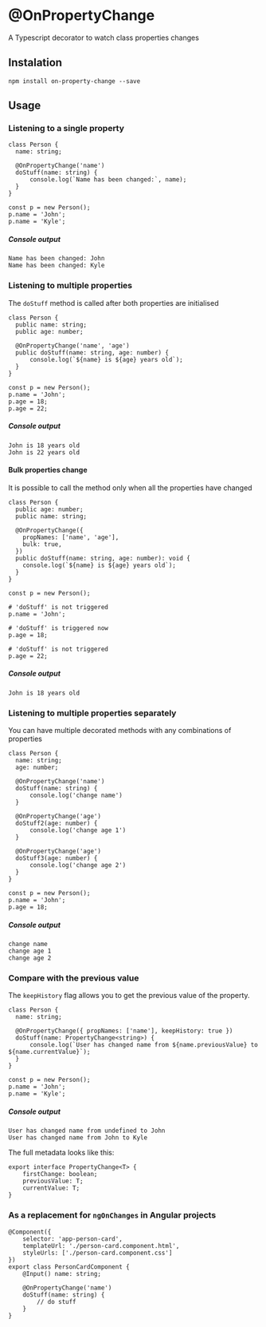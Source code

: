# @OnPropertyChange
A Typescript decorator to watch class properties changes

## Instalation
```
npm install on-property-change --save
```

## Usage

### Listening to a single property
```
class Person {
  name: string;

  @OnPropertyChange('name')
  doStuff(name: string) {
      console.log(`Name has been changed:`, name);
  }
}

const p = new Person();
p.name = 'John';
p.name = 'Kyle';
```

##### Console output
```
Name has been changed: John
Name has been changed: Kyle
```

### Listening to multiple properties
The `doStuff` method is called after both properties are initialised
```
class Person {
  public name: string;
  public age: number;

  @OnPropertyChange('name', 'age')
  public doStuff(name: string, age: number) {
      console.log(`${name} is ${age} years old`);
  }
}

const p = new Person();
p.name = 'John';
p.age = 18;
p.age = 22;
```
##### Console output
```
John is 18 years old
John is 22 years old
```
####  Bulk properties change
It is possible to call the method only when all the properties have changed
```
class Person {
  public age: number;
  public name: string;

  @OnPropertyChange({
    propNames: ['name', 'age'],
    bulk: true,
  })
  public doStuff(name: string, age: number): void {
    console.log(`${name} is ${age} years old`);
  }
}

const p = new Person();

# 'doStuff' is not triggered
p.name = 'John';

# 'doStuff' is triggered now
p.age = 18;

# 'doStuff' is not triggered
p.age = 22;
```
##### Console output
```
John is 18 years old
```
### Listening to multiple properties separately
You can have multiple decorated methods with any combinations of properties
```
class Person {
  name: string;
  age: number;

  @OnPropertyChange('name')
  doStuff(name: string) {
      console.log('change name')
  }

  @OnPropertyChange('age')
  doStuff2(age: number) {
      console.log('change age 1')
  }

  @OnPropertyChange('age')
  doStuff3(age: number) {
      console.log('change age 2')
  }
}

const p = new Person();
p.name = 'John';
p.age = 18;
```

##### Console output
```
change name
change age 1
change age 2
```

### Compare with the previous value
The `keepHistory` flag allows you to get the previous value of the property.
```
class Person {
  name: string;

  @OnPropertyChange({ propNames: ['name'], keepHistory: true })
  doStuff(name: PropertyChange<string>) {
      console.log(`User has changed name from ${name.previousValue} to ${name.currentValue}`);
  }
}

const p = new Person();
p.name = 'John';
p.name = 'Kyle';
```

##### Console output
```
User has changed name from undefined to John
User has changed name from John to Kyle
```

The full metadata looks like this:
```
export interface PropertyChange<T> {
    firstChange: boolean;
    previousValue: T;
    currentValue: T;
}
```

### As a replacement for `ngOnChanges` in Angular projects
```
@Component({
    selector: 'app-person-card',
    templateUrl: './person-card.component.html',
    styleUrls: ['./person-card.component.css']
})
export class PersonCardComponent {
    @Input() name: string;

    @OnPropertyChange('name')
    doStuff(name: string) {
        // do stuff
    }
}
```
